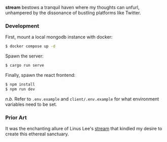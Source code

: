 **stream** bestows a tranquil haven where my thoughts can unfurl, unhampered by
the dissonance of bustling platforms like Twitter.

### Development

First, mount a local mongodb instance with docker:

```bash
$ docker compose up -d
```

Spawn the server:

```bash
$ cargo run serve
```

Finally, spawn the react frontend:

```bash
$ npm install
$ npm run dev
```

_n.b._ Refer to `.env.example` and `client/.env.example` for what environment
variables need to be set.

### Prior Art

It was the enchanting allure of Linus Lee's
[stream](https://stream.thesephist.com/) that kindled my desire to create this
ethereal sanctuary.
